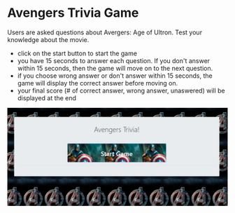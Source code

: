 # Avengers Trivia Game
Users are asked questions about Avergers: Age of Ultron. Test your knowledge about the movie.

* click on the start button to start the game
* you have 15 seconds to answer each question. If you don't answer within 15 seconds, then the game will move on to the next question.
* if you choose wrong answer or don't answer within 15 seconds, the game will display the correct answer before moving on.
* your final score (# of correct answer, wrong answer, unaswered) will be displayed at the end

<img src = "assets/images/screenshot.JPG" width="700">
